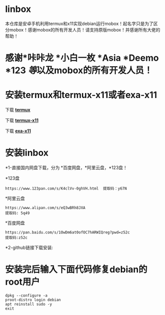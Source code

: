 # linbox
本仓库是安卓手机利用termux和x11实现debian运行mobox！起名字只是为了区分mobox！感谢mobox的所有开发人员！请支持原版mobox！并感谢所有大佬的帮助！
# 感谢*咔咔龙 *小白一枚 *Asia *Deemo *123 *等*以及mobox的所有开发人员！

# 安装termux和termux-x11或者exa-x11
下载 [**termux**](https://github.com/afeimod/Debian-proot/releases/download/termux/Termux_0.118.0+843d88c.apk) 

下载 [**termux-x11**](https://github.com/afeimod/Debian-proot/releases/download/termux/Termux_X11_1.03.00.apk) 

下载 [**exa-x11**](https://github.com/afeimod/Debian-proot/releases/download/termux/Exa_x11_v0.012.apk) 

# 安装linbox

*1-直接国内网盘下载，分为 *百度网盘，*阿里云盘，*123盘！

*123盘

    https://www.123pan.com/s/K4clVv-0ghVH.html  提取码：y67N
    
*阿里云盘

    https://www.alipan.com/s/eQ3wBRh8JXA
    提取码: 5q49

*百度网盘

    https://pan.baidu.com/s/1OwDm6at0ofOC7hARWIQreg?pwd=z52c 
    提取码:z52c

*2-github链接下载安装:

# 安装完后输入下面代码修复debian的root用户

    dpkg --configure -a
    proot-distro login debian
    apt reinstall sudo -y
    exit


